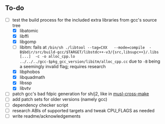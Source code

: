 ## To-do
- [ ] test the build process for the included extra libraries from gcc's source tree
  - [x] libatomic
  - [x] libffi
  - [x] libgomp
  - [ ] libitm: fails at `/bin/sh ./libtool --tag=CXX   --mode=compile  -B$bdir/src/build-gcc/$TARGET/libstdc++-v3/{src,libsupc++}/.libs [...]  -c -o alloc_cpp.lo ../../../gcc-$pkg_gcc_version/libitm/alloc_cpp.cc` due to `-B` being a seemingly invalid flag; requires research
  - [x] libphobos
  - [x] libquadmath
  - [x] libssp
  - [x] libvtv
- [ ] patch gcc's bad fdpic generation for sh/j2, like in [musl-cross-make](https://github.com/richfelker/musl-cross-make)
- [ ] add patch sets for older versions (namely gcc)
- [ ] dependency checker script
- [ ] research ABIs of supported targets and tweak CPU_FLAGS as needed
- [ ] write readme/acknowledgements
